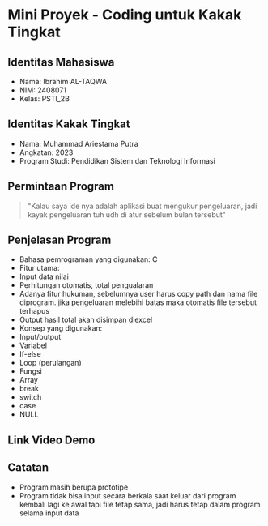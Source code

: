 # Mini Proyek - Coding untuk Kakak Tingkat
## Identitas Mahasiswa
- Nama: Ibrahim AL-TAQWA 
- NIM: 2408071
- Kelas: PSTI_2B
## Identitas Kakak Tingkat
- Nama: Muhammad Ariestama Putra
- Angkatan: 2023
- Program Studi: Pendidikan Sistem dan Teknologi Informasi
## Permintaan Program
> "Kalau saya ide nya adalah aplikasi buat mengukur pengeluaran, jadi kayak pengeluaran tuh udh di atur sebelum bulan tersebut"

## Penjelasan Program
- Bahasa pemrograman yang digunakan: C
- Fitur utama:
 - Input data nilai
 - Perhitungan otomatis, total pengualaran
 - Adanya fitur hukuman, sebelumnya user harus copy path dan nama file diprogram. jika pengeluaran melebihi batas maka otomatis file tersebut terhapus
 - Output hasil total akan disimpan diexcel
- Konsep yang digunakan:
 - Input/output
 - Variabel
 - If-else
 - Loop (perulangan)
- Fungsi
- Array
- break
- switch
- case
- NULL
## Link Video Demo


## Catatan
- Program masih berupa prototipe
- Program tidak bisa input secara berkala saat keluar dari program kembali lagi ke awal tapi file tetap sama, jadi harus tetap dalam program selama input data
  
